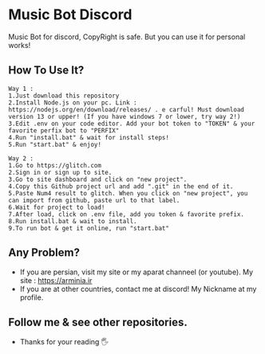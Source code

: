 # Music Bot Discord
Music Bot for discord, CopyRight is safe. But you can use it for personal works!

## How To Use It?
```
Way 1 :
1.Just download this repository
2.Install Node.js on your pc. Link : https://nodejs.org/en/download/releases/ . e carful! Must download version 13 or upper! (If you have windows 7 or lower, try way 2!)
3.Edit .env on your code editor. Add your bot token to "TOKEN" & your favorite perfix bot to "PERFIX"
4.Run "install.bat" & wait for install steps!
5.Run "start.bat" & enjoy!
```

```
Way 2 :
1.Go to https://glitch.com
2.Sign in or sign up to site.
3.Go to site dashboard and click on "new project".
4.Copy this Github project url and add ".git" in the end of it.
5.Paste Num4 result to glitch. When you click on "new project", you can import from github, paste url to that label.
6.Wait for project to load!
7.After load, click on .env file, add you token & favorite prefix.
8.Run install.bat & wait to install.
9.To run bot & get it online, run "start.bat"
```
## Any Problem?
- If you are persian, visit my site or my aparat channeel (or youtube). My site : https://arminia.ir
- If you are at other countries, contact me at discord! My Nickname at my profile.

## Follow me & see other repositories.
- Thanks for your reading 🖐
